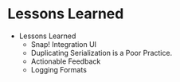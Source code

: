# Lessons Learned

* Lessons Learned
	* Snap! Integration UI
	* Duplicating Serialization is a Poor Practice.
	* Actionable Feedback
	* Logging Formats
